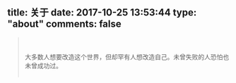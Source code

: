 title: 关于
date: 2017-10-25 13:53:44
type: "about"
comments: false
---
<blockquote class="blockquote-center"><br><br>
大多数人想要改造这个世界，但却罕有人想改造自己。未曾失败的人恐怕也未曾成功过。                                              
<br><br></blockquote>

